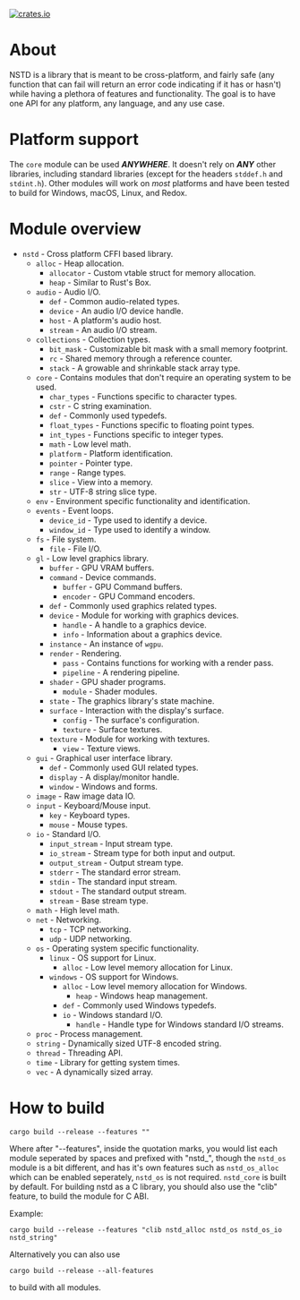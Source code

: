 [![crates.io](https://img.shields.io/crates/v/nstd)](https://crates.io/crates/nstd)

# About
NSTD is a library that is meant to be cross-platform, and fairly safe (any function that can fail
will return an error code indicating if it has or hasn't) while having a plethora of features and
functionality. The goal is to have one API for any platform, any language, and any use case.

# Platform support
The `core` module can be used ***ANYWHERE***. It doesn't rely on ***ANY*** other libraries,
including standard libraries (except for the headers `stddef.h` and `stdint.h`). Other modules will
work on *most* platforms and have been tested to build for Windows, macOS, Linux, and Redox.

# Module overview
- `nstd` - Cross platform CFFI based library.
    - `alloc` - Heap allocation.
        - `allocator` - Custom vtable struct for memory allocation.
        - `heap` - Similar to Rust's Box.
    - `audio` - Audio I/O.
        - `def` - Common audio-related types.
        - `device` - An audio I/O device handle.
        - `host` - A platform's audio host.
        - `stream` - An audio I/O stream.
    - `collections` - Collection types.
        - `bit_mask` - Customizable bit mask with a small memory footprint.
        - `rc` - Shared memory through a reference counter.
        - `stack` - A growable and shrinkable stack array type.
    - `core` - Contains modules that don't require an operating system to be used.
        - `char_types` - Functions specific to character types.
        - `cstr` - C string examination.
        - `def` - Commonly used typedefs.
        - `float_types` - Functions specific to floating point types.
        - `int_types` - Functions specific to integer types.
        - `math` - Low level math.
        - `platform` - Platform identification.
        - `pointer` - Pointer type.
        - `range` - Range types.
        - `slice` - View into a memory.
        - `str` - UTF-8 string slice type.
    - `env` - Environment specific functionality and identification.
    - `events` - Event loops.
        - `device_id` - Type used to identify a device.
        - `window_id` - Type used to identify a window.
    - `fs` - File system.
        - `file` - File I/O.
    - `gl` - Low level graphics library.
        - `buffer` - GPU VRAM buffers.
        - `command` - Device commands.
            - `buffer` - GPU Command buffers.
            - `encoder` - GPU Command encoders.
        - `def` - Commonly used graphics related types.
        - `device` - Module for working with graphics devices.
            - `handle` - A handle to a graphics device.
            - `info` - Information about a graphics device.
        - `instance` - An instance of `wgpu`.
        - `render` - Rendering.
            - `pass` - Contains functions for working with a render pass.
            - `pipeline` - A rendering pipeline.
        - `shader` - GPU shader programs.
            - `module` - Shader modules.
        - `state` - The graphics library's state machine.
        - `surface` - Interaction with the display's surface.
            - `config` - The surface's configuration.
            - `texture` - Surface textures.
        - `texture` - Module for working with textures.
            - `view` - Texture views.
    - `gui` - Graphical user interface library.
        - `def` - Commonly used GUI related types.
        - `display` - A display/monitor handle.
        - `window` - Windows and forms.
    - `image` - Raw image data IO.
    - `input` - Keyboard/Mouse input.
        - `key` - Keyboard types.
        - `mouse` - Mouse types.
    - `io` - Standard I/O.
        - `input_stream` - Input stream type.
        - `io_stream` - Stream type for both input and output.
        - `output_stream` - Output stream type.
        - `stderr` - The standard error stream.
        - `stdin` - The standard input stream.
        - `stdout` - The standard output stream.
        - `stream` - Base stream type.
    - `math` - High level math.
    - `net` - Networking.
        - `tcp` - TCP networking.
        - `udp` - UDP networking.
    - `os` - Operating system specific functionality.
        - `linux` - OS support for Linux.
            - `alloc` - Low level memory allocation for Linux.
        - `windows` - OS support for Windows.
            - `alloc` - Low level memory allocation for Windows.
                - `heap` - Windows heap management.
            - `def` - Commonly used Windows typedefs.
            - `io` - Windows standard I/O.
                - `handle` - Handle type for Windows standard I/O streams.
    - `proc` - Process management.
    - `string` - Dynamically sized UTF-8 encoded string.
    - `thread` - Threading API.
    - `time` - Library for getting system times.
    - `vec` - A dynamically sized array.

# How to build
```
cargo build --release --features ""
```
Where after "--features", inside the quotation marks, you would list each module seperated by spaces
and prefixed with "nstd_", though the `nstd_os` module is a bit different, and has it's own
features such as `nstd_os_alloc` which can be enabled seperately, `nstd_os` is not required.
`nstd_core` is built by default. For building nstd as a C library, you should also use the "clib"
feature, to build the module for C ABI.

Example:
```
cargo build --release --features "clib nstd_alloc nstd_os nstd_os_io nstd_string"
```
Alternatively you can also use
```
cargo build --release --all-features
```
to build with all modules.
